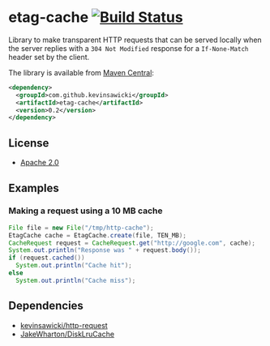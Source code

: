 # etag-cache [![Build Status](https://travis-ci.org/kevinsawicki/etag-cache.png)](https://travis-ci.org/kevinsawicki/etag-cache)

Library to make transparent HTTP requests that can be served locally when
the server replies with a `304 Not Modified` response for a `If-None-Match`
header set by the client.

The library is available from [Maven Central](http://search.maven.org/#search%7Cgav%7C1%7Cg%3A%22com.github.kevinsawicki%22%20AND%20a%3A%22etag-cache%22):

```xml
<dependency>
  <groupId>com.github.kevinsawicki</groupId>
  <artifactId>etag-cache</artifactId>
  <version>0.2</version>
</dependency>
```

## License

  * [Apache 2.0](http://www.apache.org/licenses/LICENSE-2.0.html)

## Examples

### Making a request using a 10 MB cache

```java
File file = new File("/tmp/http-cache");
EtagCache cache = EtagCache.create(file, TEN_MB);
CacheRequest request = CacheRequest.get("http://google.com", cache);
System.out.println("Response was " + request.body());
if (request.cached())
  System.out.println("Cache hit");
else
  System.out.println("Cache miss");
```

## Dependencies

  * [kevinsawicki/http-request](https://github.com/kevinsawicki/http-request)
  * [JakeWharton/DiskLruCache](https://github.com/JakeWharton/DiskLruCache)
